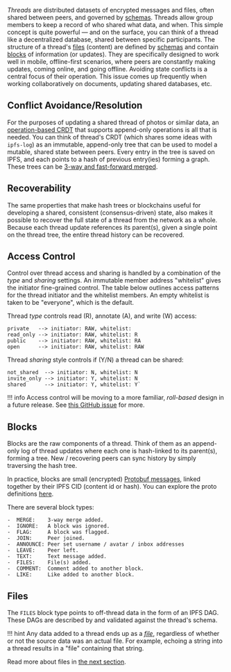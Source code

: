 _Threads_ are distributed datasets of encrypted messages and files, often shared between peers, and governed by [schemas](/concepts/threads/files#schemas). Threads allow group members to keep a record of who shared what data, and when. This simple concept is quite powerful — and on the surface, you can think of a thread like a decentralized database, shared between specific participants. The structure of a thread's [files](/concepts/threads/files) (content) are defined by [schemas](/concepts/threads/files#schemas) and contain [blocks](#blocks) of information (or updates). They are specifically designed to work well in mobile, offline-first scenarios, where peers are constantly making updates, coming online, and going offline. Avoiding state conflicts is a central focus of their operation. This issue comes up frequently when working collaboratively on documents, updating shared databases, etc.


## Conflict Avoidance/Resolution

For the purposes of updating a shared thread of photos or similar data, an [operation-based CRDT](https://en.wikipedia.org/wiki/Conflict-free_replicated_data_type) that supports append-only operations is all that is needed. You can think of thread's CRDT (which shares some ideas with `ipfs-log`) as an immutable, append-only tree that can be used to model a mutable, shared state between peers. Every entry in the tree is saved on IPFS, and each points to a hash of previous entry(ies) forming a graph. These trees can be [3-way and fast-forward merged](https://www.atlassian.com/git/tutorials/using-branches/git-merge).

## Recoverability

The same properties that make hash trees or blockchains useful for developing a shared, consistent (consensus-driven) state, also makes it possible to recover the full state of a thread from the network as a whole. Because each thread update references its parent(s), given a single point on the thread tree, the entire thread history can be recovered.

## Access Control

Control over thread access and sharing is handled by a combination of the _type_ and _sharing_ settings. An immutable member address "whitelist" gives the initiator fine-grained control. The table below outlines access patterns for the thread initiator and the whitelist members. An empty whitelist is taken to be "everyone", which is the default.

Thread _type_ controls read (R), annotate (A), and write (W) access:

```
private   --> initiator: RAW, whitelist:
read_only --> initiator: RAW, whitelist: R
public    --> initiator: RAW, whitelist: RA
open      --> initiator: RAW, whitelist: RAW
```

Thread _sharing_ style controls if (Y/N) a thread can be shared:

```
not_shared  --> initiator: N, whitelist: N
invite_only --> initiator: Y, whitelist: N
shared      --> initiator: Y, whitelist: Y`
```

!!! info
    Access control will be moving to a more familiar, _roll-based_ design in a future release. See [this GitHub issue](https://github.com/textileio/go-textile/issues/694) for more.

## Blocks

Blocks are the raw components of a thread. Think of them as an append-only log of thread updates where each one is hash-linked to its parent(s), forming a tree. New / recovering peers can sync history by simply traversing the hash tree.

In practice, blocks are small (encrypted) [Protobuf messages](https://developers.google.com/protocol-buffers/), linked together by their IPFS CID (content id or hash). You can explore the proto definitions [here](https://github.com/textileio/textile-go/tree/master/pb/protos).

There are several block types:

```
-  MERGE:    3-way merge added.
-  IGNORE:   A block was ignored.
-  FLAG:     A block was flagged.
-  JOIN:     Peer joined.
-  ANNOUNCE: Peer set username / avatar / inbox addresses
-  LEAVE:    Peer left.
-  TEXT:     Text message added.
-  FILES:    File(s) added.
-  COMMENT:  Comment added to another block.
-  LIKE:     Like added to another block.
```

## Files

The `FILES` block type points to off-thread data in the form of an IPFS DAG. These DAGs are described by and validated against the thread's schema.

!!! hint
    Any data added to a thread ends up as a [_file_](/concepts/threads/files), regardless of whether or not the source data was an actual file. For example, echoing a string into a thread results in a "file" containing that string.
    
Read more about files in [the next section](/concepts/threads/files).

<br>
